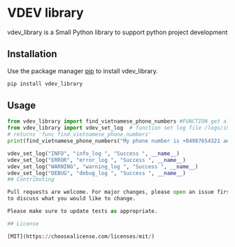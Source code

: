 # VDEV library

vdev_library  is a Small Python library to support python project development

## Installation

Use the package manager [pip](https://pip.pypa.io/en/stable/) to install vdev_library.

```bash
pip install vdev_library
```

## Usage

```python
from vdev_library import find_vietnamese_phone_numbers #FUNCTION get all vietnam mobile phone from text string
from vdev_library import vdev_set_log  # function set log file /logs/info /logs/debug /logs/warning  /logs/error  vdev_set_log(type_log, filename, message, class_name)
# returns 'func find_vietnamese_phone_numbers'
print(find_vietnamese_phone_numbers("My phone number is +84987654321 and my friend's number is 0987654321."))

vdev_set_log("INFO", "info_log ", "Success ", __name__)
vdev_set_log("ERROR", "error_log ", "Success ", __name__)
vdev_set_log("WARNING", "warning_log ", "Success ", __name__)
vdev_set_log("DEBUG", "debug_log ", "Success ", __name__)
## Contributing

Pull requests are welcome. For major changes, please open an issue first
to discuss what you would like to change.

Please make sure to update tests as appropriate.

## License

[MIT](https://choosealicense.com/licenses/mit/)